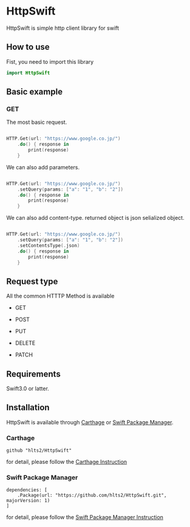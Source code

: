# HttpSwift
HttpSwift is simple http client library for swift

## How to use
Fist, you need to import this library

```swift
import HttpSwift
```

## Basic example

### GET

The most basic request.

```swift

HTTP.Get(url: "https://www.google.co.jp/")
    .do() { response in
        print(response)
    }

```

We can also add parameters.

```swift

HTTP.Get(url: "https://www.google.co.jp/")
    .setQuery(params: ["a": "1", "b": "2"])
    .do() { response in
        print(response)
    }

```

We can also add content-type. returned object is json selialized object.

```swift

HTTP.Get(url: "https://www.google.co.jp/")
    .setQuery(params: ["a": "1", "b": "2"])
    .setContentsType(.json)
    .do() { response in
        print(response)
    }

```

## Request type
All the common HTTTP Method is available

- GET

- POST

- PUT

- DELETE

- PATCH


## Requirements
Swift3.0 or latter.

## Installation

HttpSwift is available through [Carthage](https://github.com/Carthage/Carthage) or
[Swift Package Manager](https://github.com/apple/swift-package-manager).

### Carthage

```
github "hlts2/HttpSwift"
```

for detail, please follow the [Carthage Instruction](https://github.com/Carthage/Carthage#if-youre-building-for-ios-tvos-or-watchos)

### Swift Package Manager

```
dependencies: [
    .Package(url: "https://github.com/hlts2/HttpSwift.git", majorVersion: 1)
]
```

for detail, please follow the [Swift Package Manager Instruction](https://github.com/apple/swift-package-manager/blob/master/Documentation/Usage.md)
